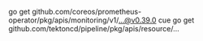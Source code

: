 go get github.com/coreos/prometheus-operator/pkg/apis/monitoring/v1/...@v0.39.0
cue go get github.com/tektoncd/pipeline/pkg/apis/resource/...